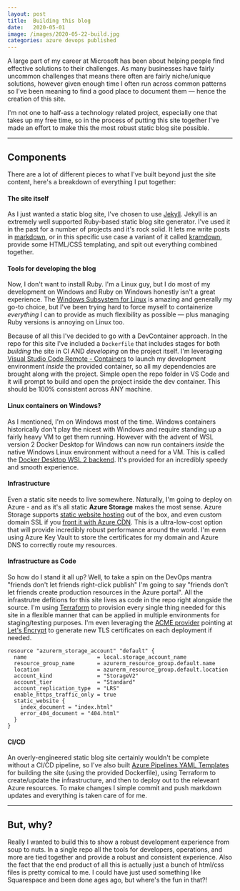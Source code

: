 ```yaml
---
layout: post
title:  Building this blog
date:   2020-05-01
image: /images/2020-05-22-build.jpg
categories: azure devops published
---
```


A large part of my career at Microsoft has been about helping people find effective solutions to their challenges. As many businesses have fairly uncommon challenges that means there often are fairly niche/unique solutions, however given enough time I often run across common patterns so I've been meaning to find a good place to document them — hence the creation of this site.

I'm not one to half-ass a technology related project, especially one that takes up my free time, so in the process of putting this site together I've made an effort to make this the most robust static blog site possible.

---

## Components

There are a lot of different pieces to what I've built beyond just the site content, here's a breakdown of everything I put together:

#### The site itself

As I just wanted a static blog site, I've chosen to use [Jekyll](https://jekyllrb.com/). Jekyll is an extremely well supported Ruby-based static blog site generator.  I've used it in the past for a number of projects and it's rock solid.  It lets me write posts in [markdown](https://daringfireball.net/projects/markdown/syntax), or in this specific use case a variant of it called [kramdown](https://kramdown.gettalong.org/), provide some HTML/CSS templating, and spit out everything combined together.

#### Tools for developing the blog

Now, I don't want to install Ruby.  I'm a Linux guy, but I do most of my development on Windows and Ruby on Windows honestly isn't a great experience.  The [Windows Subsystem for Linux](https://docs.microsoft.com/en-us/windows/wsl) is amazing and generally my go-to choice, but I've been trying hard to force myself to containerize *everything* I can to provide as much flexibility as possible — plus managing Ruby versions is annoying on Linux too.

Because of all this I've decided to go with a DevContainer approach.  In the repo for this site I've included a `Dockerfile` that includes stages for both *building* the site in CI AND *developing* on the project itself.  I'm leveraging [Visual Studio Code Remote - Containers](https://code.visualstudio.com/docs/remote/containers) to launch my development environment *inside* the provided container, so all my dependencies are brought along with the project.  Simple open the repo folder in VS Code and it will prompt to build and open the project inside the dev container.  This should be 100% consistent across ANY machine.

#### Linux containers on Windows?

As I mentioned, I'm on Windows most of the time.  Windows containers historically don't play the nicest with Windows and require standing up a fairly heavy VM to get them running.  However with the advent of WSL version 2 Docker Desktop for Windows can now run containers *inside* the native Windows Linux environment without a need for a VM.  This is called the [Docker Desktop WSL 2 backend](https://docs.docker.com/docker-for-windows/wsl/).  It's provided for an incredibly speedy and smooth experience.

#### Infrastructure

Even a static site needs to live somewhere.  Naturally, I'm going to deploy on Azure - and as it's all static **Azure Storage** makes the most sense.  Azure Storage supports [static website hosting](https://docs.microsoft.com/en-us/azure/storage/blobs/storage-blob-static-website) out of the box, and even custom domain SSL if you [front it with Azure CDN](https://docs.microsoft.com/en-us/azure/storage/blobs/static-website-content-delivery-network).  This is a ultra-low-cost option that will provide incredibly robust performance around the world.  I'm even using Azure Key Vault to store the certificates for my domain and Azure DNS to correctly route my resources.

#### Infrastructure as Code

So how do I stand it all up? Well, to take a spin on the DevOps mantra "friends don't let friends right-click publish" I'm going to say "friends don't let friends create production resources in the Azure portal".  All the infrastrutre defitions for this site lives as code in the repo right alongside the source.  I'm using [Terraform](https://www.terraform.io/) to provision every single thing needed for this site in a flexible manner that can be applied in multiple environments for staging/testing purposes.  I'm even leveraging the [ACME provider](https://www.terraform.io/docs/providers/acme/index.html) pointing at [Let's Encrypt](https://letsencrypt.org/) to generate new TLS certificates on each deployment if needed.

```hcl
resource "azurerm_storage_account" "default" {
  name                      = local.storage_account_name
  resource_group_name       = azurerm_resource_group.default.name
  location                  = azurerm_resource_group.default.location
  account_kind              = "StorageV2"
  account_tier              = "Standard"
  account_replication_type  = "LRS"
  enable_https_traffic_only = true
  static_website {
    index_document = "index.html"
    error_404_document = "404.html"
  }
}
```

#### CI/CD

An overly-engineered static blog site certainly wouldn't be complete without a CI/CD pipeline, so I've also built [Azure Pipelines YAML Templates](https://docs.microsoft.com/en-us/azure/devops/pipelines/process/templates?view=azure-devops) for building the site (using the provided Dockerfile), using Terraform to create/update the infrastructure, and then to deploy out to the releveant Azure resources.  To make changes I simple commit and push markdown updates and everything is taken care of for me.

---

## But, why?

Really I wanted to build this to show a robust development experience from soup to nuts.  In a single repo all the tools for developers, operations, and more are tied together and provide a robust and consistent experience.  Also the fact that the end product of all this is actually just a bunch of html/css files is pretty comical to me.  I could have just used something like Squarespace and been done ages ago, but where's the fun in that?!
